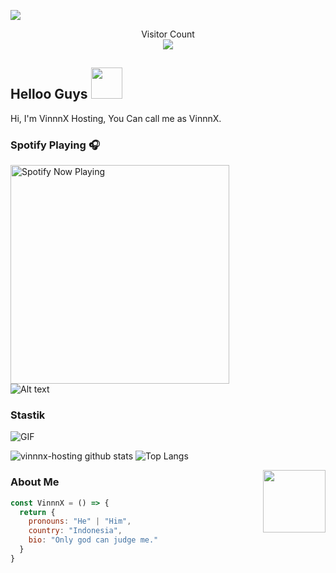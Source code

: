 <img align="center" height="auto"
src="https://cardivo.vercel.app/api?name=VinnnX%20Hosting&description=Hi,%20i%27m%20a%20just%20newbie%20programer%20Nice%20to%20meet%20you%20👋&image=https://telegra.ph/file/9c0bad565fe5e88ea335f.jpg&backgroundColor=%23ecf0f1&instagram=vinnnx&github=vinnnx-hosting&pattern=leaf&colorPattern=%23eaeaea"/>

<p align="center"> 
  Visitor Count<br>
  <img src="https://profile-counter.glitch.me/vinnnx-hosting/count.svg" />
</p>

## Helloo Guys <img src="https://media.giphy.com/media/VgCDAzcKvsR6OM0uWg/giphy.gif" width="50">
Hi, I'm VinnnX Hosting, You Can call me as VinnnX.
<br>

### Spotify Playing 🎧

[<img src="https://spotify-rtwone.vercel.app/api/spotify-playing" alt="Spotify Now Playing" width="350" />](https://open.spotify.com/user/31peidtjmv4itssgg5awhg24mxoe?si=yvKmz8vFQY2YQZOz5PEbPg&utm_source=copy-link)
</br>![Alt text](https://spotify-recently-played-readme.vercel.app/api?user=31peidtjmv4itssgg5awhg24mxoe)

### Stastik
<img align="center" fit="fill" alt="GIF" src="https://media.giphy.com/media/836HiJc7pgzy8iNXCn/giphy.gif" />

![vinnnx-hosting github stats](https://github-readme-stats.vercel.app/api?username=vinnnx-hosting&show_icons=true&theme=radical)
![Top Langs](https://github-readme-stats.vercel.app/api/top-langs/?username=vinnnx-hosting&show_icons=true&layout=compact&theme=radical)

<img align='right' src="https://media.giphy.com/media/M9gbBd9nbDrOTu1Mqx/giphy.gif" width="100">

### About Me
```js
const VinnnX = () => {
  return {
    pronouns: "He" | "Him",
    country: "Indonesia",
    bio: "Only god can judge me."
  }
}
```
